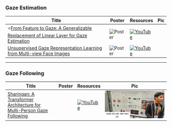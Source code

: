 ### Gaze Estimation
|Title|Poster|Resources|Pic|
|------|------|------|------|
| ⭐[From Feature to Gaze: A Generalizable Replacement of Linear Layer for Gaze Estimation](https://openaccess.thecvf.com/content/CVPR2024/html/Bao_From_Feature_to_Gaze_A_Generalizable_Replacement_of_Linear_Layer_CVPR_2024_paper.html) | ![Poster](https://cvpr.thecvf.com/media/PosterPDFs/CVPR%202024/30094.png?t=1717303581.092683) | [![YouTube](https://img.shields.io/badge/YouTube-%23FF0000.svg?style=for-the-badge&logo=YouTube&logoColor=white)](https://www.youtube.com/watch?v=A_1zfmAw6Dk)
| [Unsupervised Gaze Representation Learning from Multi-view Face Images](https://openaccess.thecvf.com/content/CVPR2024/html/Bao_Unsupervised_Gaze_Representation_Learning_from_Multi-view_Face_Images_CVPR_2024_paper.html) |  ![Poster](https://cvpr.thecvf.com/media/PosterPDFs/CVPR%202024/30636.png?t=1717303629.637033) | [![YouTube](https://img.shields.io/badge/YouTube-%23FF0000.svg?style=for-the-badge&logo=YouTube&logoColor=white)](https://www.youtube.com/watch?v=E48NxWt6034)

---

### Gaze Following
|Title|Poster|Resources|Pic|
|------|------|------|------|
| [Sharingan: A Transformer Architecture for Multi-Person Gaze Following](https://openaccess.thecvf.com/content/CVPR2024/html/Tafasca_Sharingan_A_Transformer_Architecture_for_Multi-Person_Gaze_Following_CVPR_2024_paper.html) | |[![YouTube](https://img.shields.io/badge/YouTube-%23FF0000.svg?style=for-the-badge&logo=YouTube&logoColor=white)](https://www.youtube.com/watch?v=-z92XQmZaqA) | ![Pic](https://github.com/HeChengHui/CVPR2024/blob/main/Papers/Topics/Gaze/assets/WhatsApp%20Image%202024-07-03%20at%2013.21.52.jpeg)

